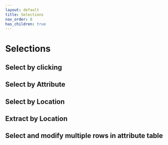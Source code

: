 ```yaml
---
layout: default
title: Selections
nav_order: 8
has_children: true 
---
```

# Selections

## Select by clicking

## Select by Attribute

## Select by Location

## Extract by Location 

## Select and modify multiple rows in attribute table 

